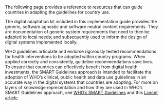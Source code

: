The following page provides a reference to resources that can guide countries in adapting the guidelines for country use.

The digital adaptation kit included in this implementation guide provides the generic, software agnostic and software neutral content requirements. They are documentation of generic system requirements that need to then be adapted to local needs; and subsequently used to inform the design of digital systems implemented locally.

WHO guidelines articulate and endorse rigorously tested recommendations for health interventions to be adopted within country programs. When applied correctly and consistently, guideline recommendations save lives. To ensure that countries can effectively benefit from digital health investments, the SMART Guidelines approach is intended to facilitate the adoption of WHO’s clinical, public health and data use guidelines in an accurate way in the digital systems that countries are adopting.
For more on layers of knowledge representation and how they are used in WHO’s SMART Guidelines approach, see [WHO’s SMART Guidelines](https://www.who.int/teams/digital-health-and-innovation/smart-guidelines) and this [Lancet article](https://www.thelancet.com/journals/landig/article/PIIS2589-7500(21)00038-8/fulltext).